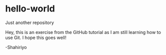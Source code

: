 # hello-world
Just another repository

Hey, this is an exercise from the GitHub tutorial as I am still learning how to use Git.
I hope this goes well!

-Shahiriyo
